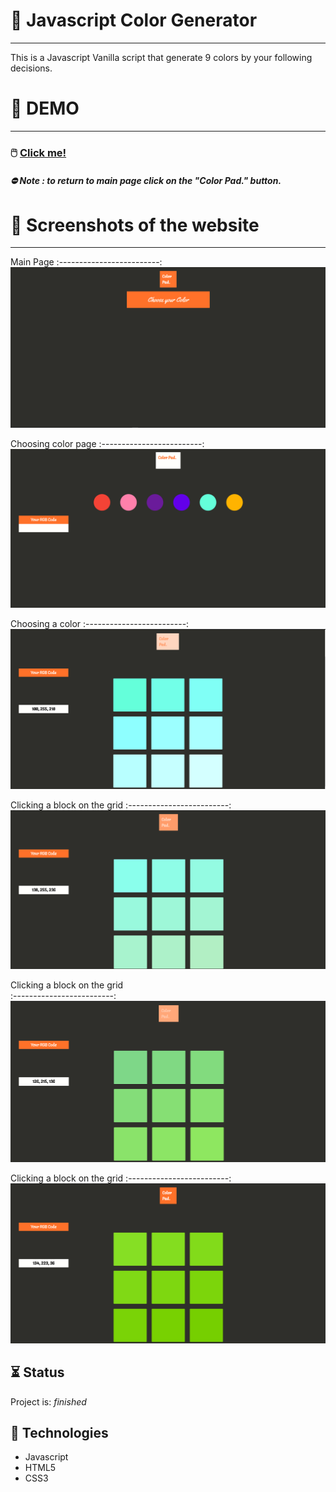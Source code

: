 # :rainbow: Javascript Color Generator

***

This is a Javascript Vanilla script that generate 9 colors by your following decisions.

# :lab_coat: DEMO
***

### :computer_mouse: [Click me!](https://jsfiddle.net/qt0ep2gj/)

##### :no_entry: Note : to return to main page click on the "Color Pad." button.


# :camera_flash: Screenshots of the website

***

Main Page
:-------------------------:
![Main](https://github.com/BouzCS/Javascript-Color-Generator/blob/main/Images/Main.png)


Choosing color page
:-------------------------:
![colorpage](https://github.com/BouzCS/Javascript-Color-Generator/blob/main/Images/Choose-color.PNG)


Choosing a color
:-------------------------:
![1](https://github.com/BouzCS/Javascript-Color-Generator/blob/main/Images/tap-once.PNG)


Clicking a block on the grid
:-------------------------:
![3](https://github.com/BouzCS/Javascript-Color-Generator/blob/main/Images/tap-three.PNG)


Clicking a block on the grid          
:-------------------------:
![5](https://github.com/BouzCS/Javascript-Color-Generator/blob/main/Images/tap-five.PNG)


Clicking a block on the grid
:-------------------------:
![7](https://github.com/BouzCS/Javascript-Color-Generator/blob/main/Images/tap-7.PNG)



## :hourglass_flowing_sand: Status
Project is: _finished_


## :abacus: Technologies

* Javascript
* HTML5
* CSS3 
